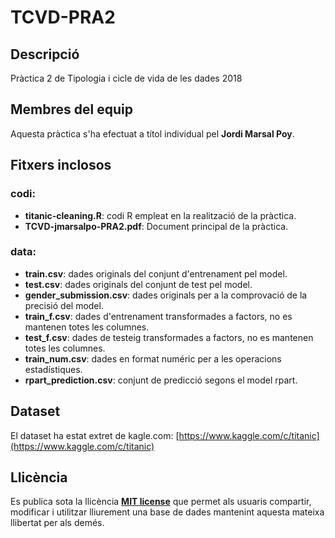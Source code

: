 # TCVD-PRA2
## Descripció
Pràctica 2 de Tipologia i cicle de vida de les dades 2018


## Membres del equip
Aquesta pràctica s'ha efectuat a títol individual pel **Jordi Marsal Poy**.



## Fitxers inclosos
### codi: 
* **titanic-cleaning.R**: codi R empleat en la realització de la pràctica.
* **TCVD-jmarsalpo-PRA2.pdf**: Document principal de la pràctica.

### data: 
* **train.csv**: dades originals del conjunt d'entrenament pel model.
* **test.csv**: dades originals del conjunt de test pel model.
* **gender_submission.csv**: dades originals per a la comprovació de la precisió del model.
* **train_f.csv**: dades d'entrenament transformades a factors, no es mantenen totes les columnes.
* **test_f.csv**: dades de testeig transformades a factors, no es mantenen totes les columnes.
* **train_num.csv**: dades en format numéric per a les operacions estadístiques.
* **rpart_prediction.csv**: conjunt de predicció segons el model rpart.


## Dataset
El dataset ha estat extret de kagle.com:
[https://www.kaggle.com/c/titanic](https://www.kaggle.com/c/titanic)


## Llicència

Es publica sota la llicència [**MIT license**](http://opensource.org/licenses/mit-license.php) que permet als usuaris compartir, modificar i utilitzar lliurement una base de dades mantenint aquesta mateixa llibertat per als demés.



